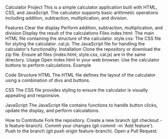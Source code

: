 Calculator Project
This is a simple calculator application built with HTML, CSS, and JavaScript. The calculator supports basic arithmetic operations including addition, subtraction, multiplication, and division.

Features
Clear the display
Perform addition, subtraction, multiplication, and division
Display the result of the calculations
Files
index.html: The main HTML file containing the structure of the calculator.
style.css: The CSS file for styling the calculator.
cal.js: The JavaScript file for handling the calculator's functionality.
Installation
Clone the repository or download the zip file.
Ensure all files (index.html, style.css, cal.js) are in the same directory.
Usage
Open index.html in your web browser.
Use the calculator buttons to perform calculations.
Example

Code Structure
HTML
The HTML file defines the layout of the calculator using a combination of divs and buttons.

CSS
The CSS file provides styling to ensure the calculator is visually appealing and responsive.

JavaScript
The JavaScript file contains functions to handle button clicks, update the display, and perform calculations.

How to Contribute
Fork the repository.
Create a new branch (git checkout -b feature-branch).
Commit your changes (git commit -m 'Add feature').
Push to the branch (git push origin feature-branch).
Open a Pull Request.